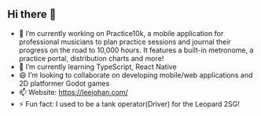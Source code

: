 ## Hi there 👋

<!--
**JohanLee2000/JohanLee2000** is a ✨ _special_ ✨ repository because its `README.md` (this file) appears on your GitHub profile
-->
- 🔭 I’m currently working on Practice10k, a mobile application for professional musicians to plan practice sessions and journal their progress on the road to 10,000 hours. It features a built-in metronome, a practice portal, distribution charts and more! 
- 🌱 I’m currently learning TypeScript, React Native
- 😄 I’m looking to collaborate on developing mobile/web applications and 2D platformer Godot games
- 📫 Website: https://leejohan.com/
- ⚡ Fun fact: I used to be a tank operator(Driver) for the Leopard 2SG!

